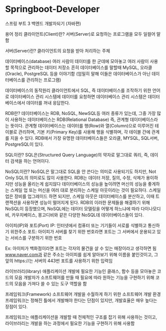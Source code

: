 # Springboot-Developer
스프링 부트 3 백엔드 개발자되기 (자바편) 

용어 정리
클라이언트(Client)란?
서버(Server)로 요청하는 프로그램을 모두 일컬어 말함

서버(Server)란?
클라이언트의 요청을 받아 처리하는 주체

데이터베이스(database)
여러 사람이 데이터를 한 군데에 모아놓고 여러 사람이 사용할 목적으로 관리하는 데이터 저장소
흔히 데이터베이스를 말할때 MySQL, 오라클(Oracle), PostgreSQL 등을 이야기함 (엄밀히 말해 이들은 데이터베이스가 아닌 데이터베이스를 관리하는 프로그램)

데이터베이스의 동작원리
클라이언트에서 SQL, 즉 데이터베이스를 조작하기 위한 언어로 데이터베이스 관리 시스템에 데이터를 요청하면 데이터베이스 관리 시스템은 데이터베이스에서 데이터를 꺼내 응답한다.

RDB란?
데이터베이스는 RDB, NoSQL, NewSQL등 여러 종류가 있는데, 그중 가장 많이 사용하는 데이터베이스는 RDB(Relational Database) 즉, 관계형 데이터베이스라는 뜻이다.
관계형 데이터베이스는 데이터를 행(Row)와 열(Column)으로 이루어진 테이블로 관리하며, 기본 키(Primary Key)를 사용해 행을 식별하며, 각 테이블 간에 관계를 지을 수 있다.
RDB에서 가장 유명한 데이터베이스들은 오라클, MYSQL, SQL서버, PostgreSQL이 있다.

SQL이란?
SQL은(Structured Query Language)의 약자로 말그대로 쿼리, 즉, 데이터 검색을 하는 언어이다.

NoSQL이란?
NoSQL은 말그대로 SQL을 안 쓴다는 의미로 사용되기도 하지만, Not Only SQL의 의미로도 많이 사용한다.
RDB는 데이터 저장, 질의, 수정, 삭제가 용이하지만 성능을 올리는게 쉽지않다
데이터베이스의 성능을 높이려면 머신의 성능을 좋게하는 스케일 업 또는 머신을 여러 대로 분리하는 스케일 아웃이라는 것이 필요하다.
스케일 업은 장비를 업그레이드 하면 되지만, 스케일 아웃은 데이터베이스를 분산하고, 이때 트랜잭션을 사용하면 성능이 떨어지게 된다.
RDB의 이러한 문제들을 해결하기 위해 NoSQL이 등장했으며, NoSQL에는 데이터 모델링을 어떻게 하느냐에 따라 다이나모디비, 카우치베이스, 몽고디비와 같은 다양한 NoSQL데 데이터베이스들이 있다.

아이피(IP)와 포트(Port)
IP: 인터넷에서 컴퓨터 또는 기기들이 서로를 식별하고 통신하기 위한주소
포트: 아이피가 서버를 찾기 위한 번호라면 포트는 그 서버에서 운용되고 있는 서비스를 구분하기 위한 번호

Ex: 아이피가 백화점이라면 포트는 각자의 물건을 살 수 있는 매장이라고 생각하면 됨
    www.naver.com과 같은 주소는 아이피를 쉽게 알아보기 위해 이름을 붙인것이고, 그 앞의 https://는 서버의 443번 포트를 사용하기 위한 입력임

라이브러리(library)
애플리케이션 개발에 필요한 기능인 클래스, 함수 등을 모아놓은 코드의 모음
개발자가 소프트웨어를 만들 때 필요에 따라 원하는 기능을 구현하기 위해 코드의 모음을 가져다 쓸 수 있는 도구 역할을 함

프레임워크(Framework)
소프트웨어 개발을 수월하게 하기 위한 소프트웨어 개발 환경
프레임워크는 정해진 틀에서 개발해야 한다는 단점이 있지만, 개발효율은 매우 높다는 장점이 있다.

프레임워크는 애플리케이션을 개발할 때 전체적인 구조를 잡기 위해 사용하는 것이고, 라이브러리는 개발을 하는 과정에서 필요한 기능을 구현하기 위해 사용함

